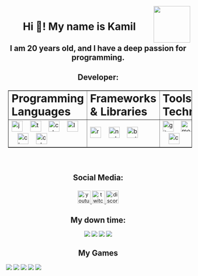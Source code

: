 <img align="right" height="100" src="https://i.ibb.co/Xk5nqPfc/Pasted-20240916-184059-preview-r.png"  />

###

<h1 align="center">Hi 👋! My name is Kamil</h1>

###

<h2 align="center">I am 20 years old, and I have a deep passion for programming.</h2>

<h2 align="center">Developer:</h2>

###

<div align="center">

<table border="1px solid black" style="margin: 5px">
<tr>
<td><b style="font-size:30px">Programming Languages</b></td>
<td><b style="font-size:30px">Frameworks & Libraries</b></td>
<td><b style="font-size:30px">Tools & Technologies</b></td>
</tr>
<tr>
<td>
  <img src="https://cdn.jsdelivr.net/gh/devicons/devicon/icons/javascript/javascript-original.svg" height="30" alt="javascript logo" />
  <img width="12" />
  <img src="https://cdn.jsdelivr.net/gh/devicons/devicon/icons/typescript/typescript-original.svg" height="30" alt="typescript logo" />
  <img width="12" />
  <img src="https://cdn.jsdelivr.net/gh/devicons/devicon/icons/csharp/csharp-original.svg" height="30" alt="csharp logo" />
  <img width="12" />
  <img src="https://cdn.jsdelivr.net/gh/devicons/devicon/icons/lua/lua-original.svg" height="30" alt="lua logo" />
  <img width="12" />
  <img src="https://cdn.jsdelivr.net/gh/devicons/devicon/icons/c/c-original.svg" height="30" alt="c logo" />
  <img width="12" />
  <img src="https://cdn.jsdelivr.net/gh/devicons/devicon/icons/cplusplus/cplusplus-original.svg" height="30" alt="cplusplus logo" />
</td>
<td>
  <img src="https://cdn.jsdelivr.net/gh/devicons/devicon/icons/react/react-original.svg" height="30" alt="react logo" />
  <img width="12" />
  <img src="https://cdn.jsdelivr.net/gh/devicons/devicon/icons/nodejs/nodejs-original.svg" height="30" alt="nodejs logo" />
  <img width="12" />
  <img src="https://cdn.jsdelivr.net/gh/devicons/devicon/icons/bootstrap/bootstrap-original.svg" height="30" alt="bootstrap logo" />
</td>
<td>
  <img src="https://cdn.jsdelivr.net/gh/devicons/devicon/icons/git/git-original.svg" height="30" alt="git logo" />
  <img width="12" />
  <img src="https://cdn.jsdelivr.net/gh/devicons/devicon/icons/mongodb/mongodb-original.svg" height="30" alt="mongodb logo" />
  <img width="12" />
  <img src="https://cdn.jsdelivr.net/gh/devicons/devicon/icons/figma/figma-original.svg" height="30" alt="figma logo" />
  <img width="12" />
  <img src="https://cdn.jsdelivr.net/gh/devicons/devicon/icons/blender/blender-original.svg" height="30" alt="blender logo" />
  <img width="12" />
  <img src="https://cdn.jsdelivr.net/gh/devicons/devicon/icons/canva/canva-original.svg" height="30" alt="canva logo" />
</td>
</tr>
</table>
</div>

###

<br clear="both">

<h2 align="center">Social Media:</h2>

###

<div align="center">
  <a href="https://www.youtube.com/@PanNome" target="_blank">
    <img src="https://img.shields.io/static/v1?message=Youtube&logo=youtube&label=&color=FF0000&logoColor=white&labelColor=&style=for-the-badge" height="35" alt="youtube logo"  />
  </a>
  <a href="https://www.twitch.tv/pan_nome" target="_blank">
    <img src="https://img.shields.io/static/v1?message=Twitch&logo=twitch&label=&color=9146FF&logoColor=white&labelColor=&style=for-the-badge" height="35" alt="twitch logo"  />
  </a>
  <a href="pannome" target="_blank">
    <img src="https://img.shields.io/static/v1?message=Discord&logo=discord&label=&color=7289DA&logoColor=white&labelColor=&style=for-the-badge" height="35" alt="discord logo"  />
  </a>
</div>

###

<h2 align="center">My down time:</h2>

<p align="center">
<img src="https://img.shields.io/badge/Amazon%20Prime-00A8E1?style=for-the-badge&logo=netflix&logoColor=white" />
<img src="https://img.shields.io/badge/Netflix-E50914?style=for-the-badge&logo=netflix&logoColor=white" />
<img src="https://img.shields.io/badge/Steam-000000?style=for-the-badge&logo=steam&logoColor=white" />
<img src="https://img.shields.io/badge/Spotify-1ED760?&style=for-the-badge&logo=spotify&logoColor=white" />

<h2 align="center">My Games</h2>
<img src="https://img.shields.io/badge/Valorant-FF4655?style=for-the-badge&logo=valorant&logoColor=white" />
<img src="https://img.shields.io/badge/Counter%20Strike%202-000000?style=for-the-badge&logo=counter-strike&logoColor=white" />
<img src="https://img.shields.io/badge/Minecraft-62B47A?style=for-the-badge&logo=minecraft&logoColor=white" />
<img src="https://img.shields.io/badge/Terraria-4E7B38?style=for-the-badge&logo=terraria&logoColor=white" />
<img src="https://img.shields.io/badge/The%20Witcher%203-A70B06?style=for-the-badge&logo=thewitcher&logoColor=white" />
